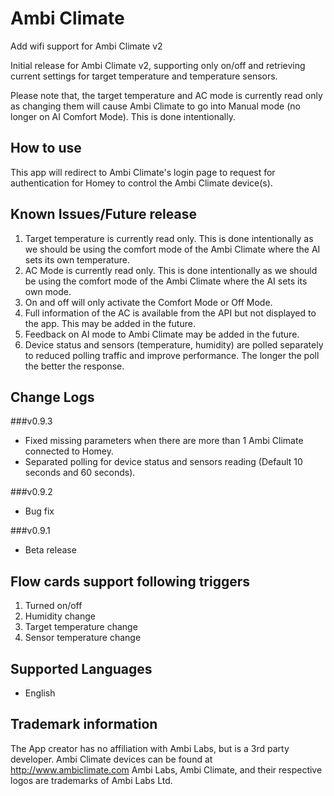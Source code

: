 # Ambi Climate

Add wifi support for Ambi Climate v2

Initial release for Ambi Climate v2, supporting only on/off and retrieving current settings for target temperature and temperature sensors.

Please note that, the target temperature and AC mode is currently read only as changing them will cause Ambi Climate to go into Manual mode (no longer on AI Comfort Mode). This is done intentionally.

## How to use
This app will redirect to Ambi Climate's login page to request for authentication for Homey to control the Ambi Climate device(s).

## Known Issues/Future release
1. Target temperature is currently read only. This is done intentionally as we should be using the comfort mode of the Ambi Climate where the AI sets its own temperature.
2. AC Mode is currently read only. This is done intentionally as we should be using the comfort mode of the Ambi Climate where the AI sets its own mode.
3. On and off will only activate the Comfort Mode or Off Mode.
4. Full information of the AC is available from the API but not displayed to the app. This may be added in the future.
5. Feedback on AI mode to Ambi Climate may be added in the future.
6. Device status and sensors (temperature, humidity) are polled separately to reduced polling traffic and improve performance. The longer the poll the better the response.

## Change Logs

###v0.9.3
* Fixed missing parameters when there are more than 1 Ambi Climate connected to Homey.
* Separated polling for device status and sensors reading (Default 10 seconds and 60 seconds).

###v0.9.2
* Bug fix

###v0.9.1
* Beta release

## Flow cards support following triggers
1. Turned on/off
2. Humidity change
3. Target temperature change
4. Sensor temperature change

## Supported Languages
* English  

## Trademark information
The App creator has no affiliation with Ambi Labs, but is a 3rd party developer. Ambi Climate devices can be found at http://www.ambiclimate.com
Ambi Labs, Ambi Climate, and their respective logos are trademarks of Ambi Labs Ltd.

